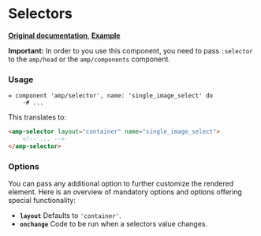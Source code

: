 # Selectors

**[Original documentation](https://www.ampproject.org/docs/reference/components/amp-selector)**, **[Example](https://ampbyexample.com/components/amp-selector)**

**Important:** In order to you use this component, you need to pass `:selector` to the `amp/head` or the `amp/components` component.

### Usage

```haml
= component 'amp/selector', name: 'single_image_select' do
    -# ...
```

This translates to:

```html
<amp-selector layout="container" name="single_image_select">
    <!-- ... -->
</amp-selector>
```

### Options

You can pass any additional option to further customize the rendered element. Here is an overview of mandatory options and options offering special functionality:

* **`layout`** Defaults to `'container'`.
* **`onchange`** Code to be run when a selectors value changes.

